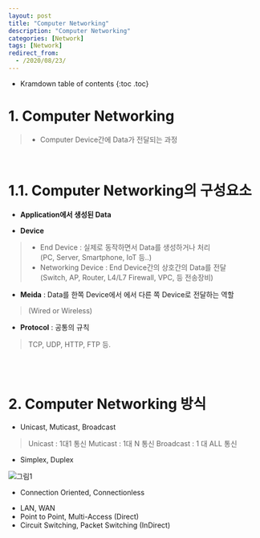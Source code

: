 ```yaml
---
layout: post
title: "Computer Networking"
description: "Computer Networking"
categories: [Network]
tags: [Network]
redirect_from:
  - /2020/08/23/
---
```


* Kramdown table of contents
{:toc .toc}

# 1. Computer Networking
> - Computer Device간에 Data가 전달되는 과정

<br>

# 1.1. Computer Networking의 구성요소

- **Application에서 생성된 Data**

- **Device**

> - End Device : 실제로 동작하면서 Data를 생성하거나 처리   
>   (PC, Server, Smartphone, IoT 등..)
> - Networking Device : End Device간의 상호간의 Data를 전달   
>   (Switch, AP, Router, L4/L7 Firewall, VPC, 등 전송장비)

- **Meida** : Data를 한쪽 Device에서 에서 다른 쪽 Device로 전달하는 역할

> (Wired or Wireless)

- **Protocol** : 공통의 규칙

> TCP, UDP, HTTP, FTP 등.

<br><br>

# 2. Computer Networking 방식

- Unicast, Muticast, Broadcast

> Unicast : 1대1 통신
> Muticast : 1대 N 통신
> Broadcast : 1 대 ALL 통신

- Simplex, Duplex
>
![그림1](https://user-images.githubusercontent.com/69279022/91070504-c8a26400-e671-11ea-9e6a-73d040f8538b.png)

- Connection Oriented, Connectionless

> 
- LAN, WAN
- Point to Point, Multi-Access (Direct)
- Circuit Switching, Packet Switching (InDirect)